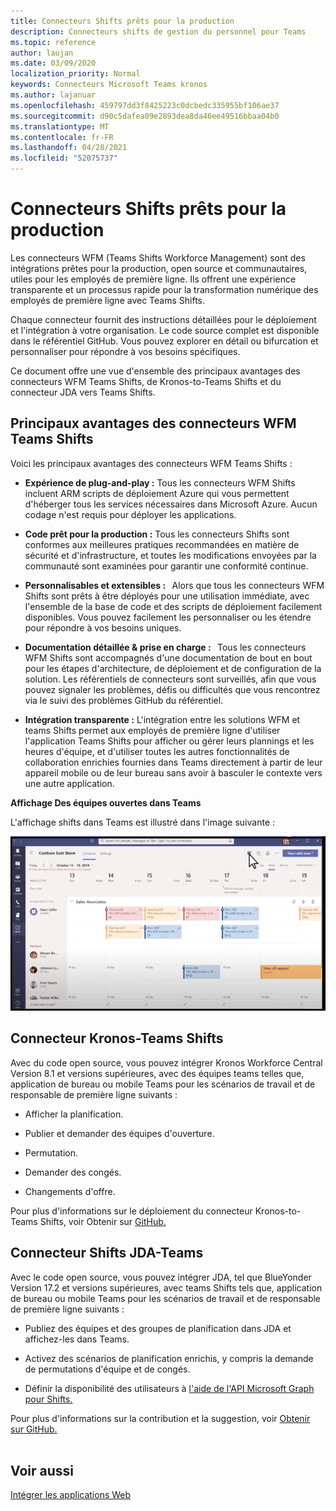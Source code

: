 ```yaml
---
title: Connecteurs Shifts prêts pour la production
description: Connecteurs shifts de gestion du personnel pour Teams
ms.topic: reference
author: laujan
ms.date: 03/09/2020
localization_priority: Normal
keywords: Connecteurs Microsoft Teams kronos
ms.author: lajanuar
ms.openlocfilehash: 459797dd3f8425223c0dcbedc335955bf106ae37
ms.sourcegitcommit: d90c5dafea09e2893dea8da46ee49516bbaa04b0
ms.translationtype: MT
ms.contentlocale: fr-FR
ms.lasthandoff: 04/28/2021
ms.locfileid: "52075737"
---
```

# <a name="production-ready-shifts-connectors"></a>Connecteurs Shifts prêts pour la production  

Les connecteurs WFM (Teams Shifts Workforce Management) sont des intégrations prêtes pour la production, open source et communautaires, utiles pour les employés de première ligne. Ils offrent une expérience transparente et un processus rapide pour la transformation numérique des employés de première ligne avec Teams Shifts. 

Chaque connecteur fournit des instructions détaillées pour le déploiement et l'intégration à votre organisation. Le code source complet est disponible dans le référentiel GitHub. Vous pouvez explorer en détail ou bifurcation et personnaliser pour répondre à vos besoins spécifiques.   

Ce document offre une vue d'ensemble des principaux avantages des connecteurs WFM Teams Shifts, de Kronos-to-Teams Shifts et du connecteur JDA vers Teams Shifts.

## <a name="key-benefits-of-teams-shifts-wfm-connectors"></a>Principaux avantages des connecteurs WFM Teams Shifts

Voici les principaux avantages des connecteurs WFM Teams Shifts :

* **Expérience de plug-and-play :** Tous les connecteurs WFM Shifts incluent ARM scripts de déploiement Azure qui vous permettent d'héberger tous les services nécessaires dans Microsoft Azure. Aucun codage n'est requis pour déployer les applications.

* **Code prêt pour la production :** Tous les connecteurs Shifts sont conformes aux meilleures pratiques recommandées en matière de sécurité et d'infrastructure, et toutes les modifications envoyées par la communauté sont examinées pour garantir une conformité continue.

* **Personnalisables et extensibles :**   Alors que tous les connecteurs WFM Shifts sont prêts à être déployés pour une utilisation immédiate, avec l'ensemble de la base de code et des scripts de déploiement facilement disponibles. Vous pouvez facilement les personnaliser ou les étendre pour répondre à vos besoins uniques.

* **Documentation détaillée & prise en charge :**   Tous les connecteurs WFM Shifts sont accompagnés d'une documentation de bout en bout pour les étapes d'architecture, de déploiement et de configuration de la solution. Les référentiels de connecteurs sont surveillés, afin que vous pouvez signaler les problèmes, défis ou difficultés que vous rencontrez via le suivi des problèmes GitHub du référentiel.

* **Intégration transparente :** L'intégration entre les solutions WFM et teams Shifts permet aux employés de première ligne d'utiliser l'application Teams Shifts pour afficher ou gérer leurs plannings et les heures d'équipe, et d'utiliser toutes les autres fonctionnalités de collaboration enrichies fournies dans Teams directement à partir de leur appareil mobile ou de leur bureau sans avoir à basculer le contexte vers une autre application.  

**Affichage Des équipes ouvertes dans Teams** 

L'affichage shifts dans Teams est illustré dans l'image suivante : 

![Équipes ouvertes dans Teams](../assets/images/teams-open-shifts-view.png)

## <a name="kronos-to-teams-shifts-connector"></a>Connecteur Kronos-Teams Shifts

Avec du code open source, vous pouvez intégrer Kronos Workforce Central Version 8.1 et versions supérieures, avec des équipes teams telles que, application de bureau ou mobile Teams pour les scénarios de travail et de responsable de première ligne suivants :

* Afficher la planification.

* Publier et demander des équipes d'ouverture.

* Permutation.

* Demander des congés.

* Changements d'offre.

Pour plus d'informations sur le déploiement du connecteur Kronos-to-Teams Shifts, voir Obtenir sur [GitHub.](https://aka.ms/KronosShiftsConnector)

## <a name="jda-to-teams-shifts-connector"></a>Connecteur Shifts JDA-Teams

Avec le code open source, vous pouvez intégrer JDA, tel que BlueYonder Version 17.2 et versions supérieures, avec teams Shifts tels que, application de bureau ou mobile Teams pour les scénarios de travail et de responsable de première ligne suivants :

* Publiez des équipes et des groupes de planification dans JDA et affichez-les dans Teams.

* Activez des scénarios de planification enrichis, y compris la demande de permutations d'équipe et de congés.

* Définir la disponibilité des utilisateurs à [l'aide de l'API Microsoft Graph pour Shifts.](/graph/api/resources/shift?view=graph-rest-beta&preserve-view=true)

Pour plus d'informations sur la contribution et la suggestion, voir [Obtenir sur GitHub.](https://aka.ms/JDAShiftsConnector)</br></br>

## <a name="see-also"></a>Voir aussi

[Intégrer les applications Web](~/samples/integrate-web-apps-overview.md)
